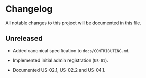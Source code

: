 # Changelog

All notable changes to this project will be documented in this file.

## Unreleased
- Added canonical specification to `docs/CONTRIBUTING.md`.

- Implemented initial admin registration (`US-01`).
- Documented US-02.1, US-02.2 and US-04.1.

